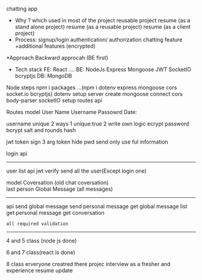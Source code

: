 chatting app

* Why ? which used in most of the project 
    reusable project
    resume (as a stand alone project)
    resume (as a reusable project)
    resume (as a client project)
* Process:   signup/login 
    authentication/ authorization
    chatting feature
    +additional features (encrypted)

*Approach
    Backward approcah (BE first)

* Tech stack
    FE: React ....
    BE: NodeJs Express Mongoose JWT SocketIO bcryptjs
    DB: MongoDB

Node steps
    npm i packages ...(npm i dotenv express mongoose cors socket.io bcryptjs)
    dotenv setup
    server create
    mongoose connect
    cors
    body-parser
    socketIO setup
    routes
    api

Routes
    model
        User
            Name
            Username
            Passowrd
            Date:



username unique
    2 ways
        1 unique:true
        2 write own logic
ecrypt password
    bcrypt
        salt and rounds
            hash

jwt token
    sign
        3 arg
            token
hide pwd
    send only use ful information



login api

-----------------------------------
user list api
    jwt verify
    send all the user(Except login one)


model
    Coversation (old chat coversation)  
        last person
    Global 
    Message (all messages)

-----------------------------------
api
    send global message
    send personal message
    get global message list
    get personal message
    get conversation


    all required validation

-----------------------------------


4 and 5 class (node js done)


6 and 7 class(react is done)

8 class erveryone creatred there projec
interview as a fresher 
and experience
resume update
